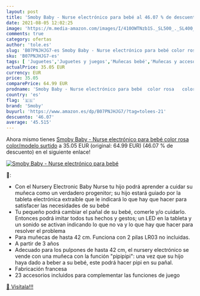 ```yaml
---
layout: post
title: 'Smoby Baby - Nurse electrónico para bebé al 46.07 % de descuento'
date: 2021-08-05 12:02:25
image: 'https://m.media-amazon.com/images/I/410OWTNzb1S._SL500_._SL400_.jpg'
comments: true
category: ofertas
author: 'tole.es'
slug: 'B07PNJHJG7-es Smoby Baby - Nurse electrónico para bebé color rosa...'
sku: 'B07PNJHJG7-es'
tags: [ 'Juguetes','Juguetes y juegos','Muñecas bebé','Muñecas y accesorios','bebé','smoby', ]
actualPrice: 35.05 EUR
currency: EUR
price: 35.05
comparePrice: 64.99 EUR
prodname: 'Smoby Baby - Nurse electrónico para bebé  color rosa   color/modelo surtido'
country: 'es'
flag: '🇪🇸'
brand: 'Smoby'
buyurl: 'https://www.amazon.es/dp/B07PNJHJG7/?tag=tolees-21'
descuento: '46.07'
average: '45.515'
---
```


Ahora mismo tienes [Smoby Baby - Nurse electrónico para bebé  color rosa   color/modelo surtido](https://www.amazon.es/dp/B07PNJHJG7/?tag=tolees-21) a 35.05 EUR (original: 64.99 EUR) (46.07 %  de descuento) en el siguiente enlace!

[![Smoby Baby - Nurse electrónico para bebé](https://m.media-amazon.com/images/I/410OWTNzb1S._SL500_._SL400_.jpg)](https://www.amazon.es/dp/B07PNJHJG7/?tag=tolees-21)

🔎:

- Con el Nursery Electronic Baby Nurse tu hijo podrá aprender a cuidar su muñeca como un verdadero progenitor; su hijo estará guiado por la tableta electrónica extraíble que le indicará lo que hay que hacer para satisfacer las necesidades de su bebé
- Tu pequeño podrá cambiar el pañal de su bebé, comerle y/o cuidarlo. Entonces podrá imitar todos tus hechos y gestos; un LED en la tableta y un sonido se activan indicando lo que no va y lo que hay que hacer para resolver el problema
- Para muñecas de hasta 42 cm. Funciona con 2 pilas LR03 no incluidas.
- A partir de 3 años
- Adecuado para los pulpones de hasta 42 cm, el nursery electrónico se vende con una muñeca con la función "pipipipi": una vez que su hijo haya dado a beber a su bebé, este podrá hacer pipi en su pañal.
- Fabricación francesa
- 23 accesorios incluidos para complementar las funciones de juego

[🛒 Visítala!!!](https://www.amazon.es/dp/B07PNJHJG7/?tag=tolees-21)
